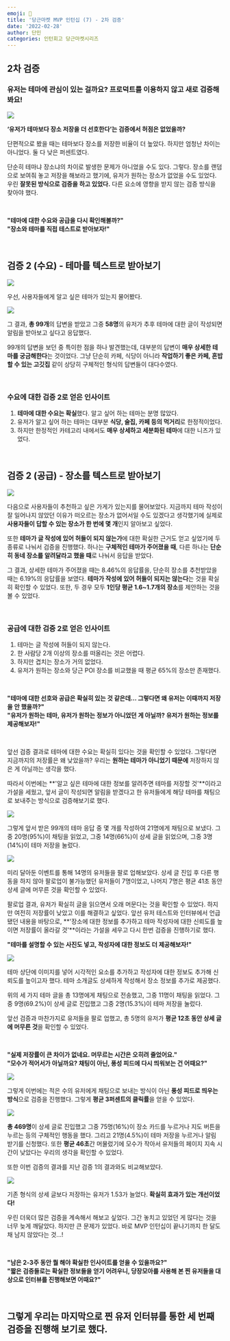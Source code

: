 ```yaml
---
emoji: 🥕
title: '당근마켓 MVP 인턴십 (7) - 2차 검증'
date: '2022-02-28'
author: 단민
categories: 인턴회고 당근마켓시리즈
---
```


## 2차 검증

### 유저는 테마에 관심이 있는 걸까요? 프로덕트를 이용하지 않고 새로 검증해봐요!

![](0.png)

**‘유저가 테마보다 장소 저장을 더 선호한다’는 검증에서 허점은 없었을까?**

단편적으로 봤을 때는 테마보다 장소를 저장한 비율이 더 높았다. 하지만 엄청난 차이는 아니었다. 둘 다 낮은 퍼센트였다.

단순히 테마냐 장소냐의 차이로 발생한 문제가 아니었을 수도 있다. 그렇다. 장소를 랜덤으로 보여줘 놓고 저장을 해보라고 했기에, 유저가 원하는 장소가 없었을 수도 있었다. 우린 **잘못된 방식으로 검증을 하고 있었다.** 다른 요소에 영향을 받지 않는 검증 방식을 찾아야 했다.

&nbsp;

**"테마에 대한 수요와 공급을 다시 확인해볼까?"**  
**"장소와 테마를 직접 테스트로 받아보자!"**

&nbsp;

## 검증 2 (수요) - 테마를 텍스트로 받아보기

![](1.png)

우선, 사용자들에게 알고 싶은 테마가 있는지 물어봤다.

![](2.png)

그 결과, **총 99개**의 답변을 받았고 그중 **58명**의 유저가 추후 테마에 대한 글이 작성되면 알림을 받아보고 싶다고 응답했다.

99개의 답변을 보던 중 특이한 점을 하나 발견했는데, 대부분의 답변이 **매우 상세한 테마를 궁금해한다**는 것이었다. 그냥 단순히 카페, 식당이 아니라 **작업하기 좋은 카페, 혼밥 할 수 있는 고깃집** 같이 상당히 구체적인 형식의 답변들이 대다수였다.

&nbsp;

### 수요에 대한 검증 2로 얻은 인사이트

1. **테마에 대한 수요는 확실**했다. 알고 싶어 하는 테마는 분명 많았다.
2. 유저가 알고 싶어 하는 테마는 대부분 **식당, 술집, 카페 등의 먹거리**로 한정적이었다.
3. 하지만 한정적인 카테고리 내에서도 **매우 상세하고 세분화된 테마**에 대한 니즈가 있었다.

&nbsp;

## 검증 2 (공급) - 장소를 텍스트로 받아보기

![](3.png)

다음으로 사용자들이 추천하고 싶은 가게가 있는지를 물어보았다. 지금까지 테마 작성이 잘 일어나지 않았던 이유가 떠오르는 장소가 없어서일 수도 있겠다고 생각했기에 실제로 **사용자들이 답할 수 있는 장소가 한 번에 몇 개**인지 알아보고 싶었다.

또한 **테마가 글 작성에 있어 허들이 되지 않는가**에 대한 확실한 근거도 얻고 싶었기에 두 종류로 나눠서 검증을 진행했다. 하나는 **구체적인 테마가 주어졌을 때**, 다른 하나는 **단순히 동네 장소를 알려달라고 했을 때**로 나눠서 응답을 받았다.

그 결과, 상세한 테마가 주어졌을 때는 8.46%의 응답률을, 단순히 장소를 추천받았을 때는 6.19%의 응답률을 보였다. **테마가 작성에 있어 허들이 되지는 않는다**는 것을 확실히 확인할 수 있었다. 또한, 두 경우 모두 **1인당 평균 1.6~1.7개의 장소**를 제안하는 것을 볼 수 있었다.

&nbsp;

### 공급에 대한 검증 2로 얻은 인사이트


1. 테마는 글 작성에 허들이 되지 않는다.
2. 한 사람당 2개 이상의 장소를 떠올리는 것은 어렵다.
3. 하지만 겹치는 장소가 거의 없었다.
4. 유저가 원하는 장소와 당근 POI 장소를 비교했을 때 평균 65%의 장소만 존재했다.

&nbsp;

**"테마에 대한 선호와 공급은 확실히 있는 것 같은데... 그렇다면 왜 유저는 이때까지 저장을 안 했을까?"**  
**"유저가 원하는 테마, 유저가 원하는 정보가 아니었던 게 아닐까? 유저가 원하는 정보를 제공해보자!"**

&nbsp;

앞선 검증 결과로 테마에 대한 수요는 확실히 있다는 것을 확인할 수 있었다. 그렇다면 지금까지의 저장률은 왜 낮았을까? 우리는 **원하는 테마가 아니었기 때문에** 저장하지 않은 게 아닐까는 생각을 했다.

따라서 이번에는 **'알고 싶은 테마에 대한 정보를 알려주면 테마를 저장할 것'**이라고 가설을 세웠고, 앞서 글이 작성되면 알림을 받겠다고 한 유저들에게 해당 테마를 채팅으로 보내주는 방식으로 검증해보기로 했다.

![](4.png)

그렇게 앞서 받은 99개의 테마 응답 중 몇 개를 작성하여 21명에게 채팅으로 보냈다. 그중 20명(95%)이 채팅을 읽었고, 그중 14명(66%)이 상세 글을 읽었으며, 그중 3명(14%)이 테마 저장을 눌렀다.

![](5.png)

미리 달아둔 이벤트를 통해 14명의 유저들을 팔로 업해보았다. 상세 글 진입 후 다른 행동을 하지 않아 팔로업이 불가능했던 유저들이 7명이었고, 나머지 7명은 평균 41초 동안 상세 글에 머무른 것을 확인할 수 있었다.

팔로업 결과, 유저가 확실히 글을 읽으면서 오래 머문다는 것을 확인할 수 있었다. 하지만 여전히 저장률이 낮았고 이를 해결하고 싶었다. 앞선 유저 테스트와 인터뷰에서 언급됐던 내용을 바탕으로, **'장소에 대한 정보를 추가하고 테마 작성자에 대한 신뢰도를 높이면 저장률이 올라갈 것'**이라는 가설을 세우고 다시 한번 검증을 진행하기로 했다.

**"테마를 설명할 수 있는 사진도 넣고, 작성자에 대한 정보도 더 제공해보자!"**

![](6.png)

테마 상단에 이미지를 넣어 시각적인 요소를 추가하고 작성자에 대한 정보도 추가해 신뢰도를 높이고자 했다. 테마 소개글도 상세하게 작성해서 장소 정보를 추가로 제공했다.

위의 세 가지 테마 글을 총 13명에게 채팅으로 전송했고, 그중 11명이 채팅을 읽었다. 그중 9명(69.2%)이 상세 글로 진입했고 그중 2명(15.3%)이 테마 저장을 눌렀다.

앞선 검증과 마찬가지로 유저들을 팔로 업했고, 총 5명의 유저가 **평균 12초 동안 상세 글에 머무른 것**을 확인할 수 있었다.

&nbsp;

**"실제 저장률이 큰 차이가 없네요. 머무르는 시간은 오히려 줄었어요."**  
**"모수가 적어서가 아닐까요? 채팅이 아닌, 풍성 피드에 다시 띄워보는 건 어때요?"**

![](7.png)

그렇게 이번에는 적은 수의 유저에게 채팅으로 보내는 방식이 아닌 **풍성 피드로 띄우는 방식**으로 검증을 진행했다. 그렇게 **평균 3퍼센트의 클릭률**을 얻을 수 있었다.

![](8.png)

**총 469명**이 상세 글로 진입했고 그중 75명(16%)이 장소 카드를 누르거나 지도 버튼을 누르는 등의 구체적인 행동을 했다. 그리고 21명(4.5%)이 테마 저장을 누르거나 알림 받기를 신청했다.
또한 **평균 46초**간 머물렀기에 모수가 작아서 유저들의 페이지 지속 시간이 낮았다는 우리의 생각을 확인할 수 있었다.

또한 이번 검증의 결과를 지난 검증 1의 결과와도 비교해보았다.

![](9.png)

기존 형식의 상세 글보다 저장하는 유저가 1.53가 늘었다. **확실히 효과가 있는 개선이었다!**

우린 더욱더 많은 검증을 계속해서 해보고 싶었다. 그간 놓치고 있었던 게 많다는 것을 너무 늦게 깨달았다. 하지만 큰 문제가 있었다. 바로 MVP 인턴십이 끝나기까지 한 달도 채 남지 않았다는 것...!

&nbsp;

**"남은 2-3주 동안 뭘 해야 확실한 인사이트를 얻을 수 있을까요?"**  
**"짧은 검증들로는 확실한 정보들을 얻기 어려우니, 당장모아를 사용해 본 찐 유저들을 대상으로 인터뷰를 진행해보면 어때요?"**

&nbsp;

## 그렇게 우리는 마지막으로 찐 유저 인터뷰를 통한 세 번째 검증을 진행해 보기로 했다.